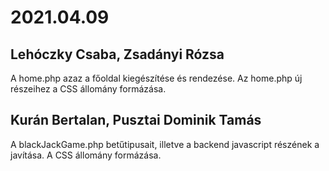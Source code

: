 # 2021.04.09
## Lehóczky Csaba, Zsadányi Rózsa
A home.php azaz a főoldal kiegészítése és rendezése.
Az home.php új részeihez a CSS állomány formázása.

## Kurán Bertalan, Pusztai Dominik Tamás
A blackJackGame.php betűtipusait, illetve a backend javascript részének a javítása.
A CSS állomány formázása.
